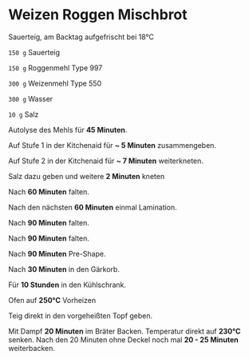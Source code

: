 # Weizen Roggen Mischbrot

Sauerteig, am Backtag aufgefrischt bei 18°C

`150 g` Sauerteig

`150 g` Roggenmehl Type 997

`300 g` Weizenmehl Type 550

`300 g` Wasser

`10 g` Salz

Autolyse des Mehls für **45 Minuten**.

Auf Stufe 1 in der Kitchenaid für **~ 5 Minuten** zusammengeben.

Auf Stufe 2 in der Kitchenaid für **~ 7 Minuten** weiterkneten.

Salz dazu geben und weitere **2 Minuten** kneten

Nach **60 Minuten** falten.

Nach den nächsten **60 Minuten** einmal Lamination.

Nach **90 Minuten** falten.

Nach **90 Minuten** falten.

Nach **90 Minuten** Pre-Shape.

Nach **30 Minuten** in den Gärkorb.

Für **10 Stunden** in den Kühlschrank.

Ofen auf **250°C** Vorheizen

Teig direkt in den vorgeheißten Topf geben.

Mit Dampf **20 Minuten** im Bräter Backen. Temperatur direkt auf **230°C** senken. Nach den 20 Minuten ohne Deckel noch mal **20 - 25 Minuten** weiterbacken.
